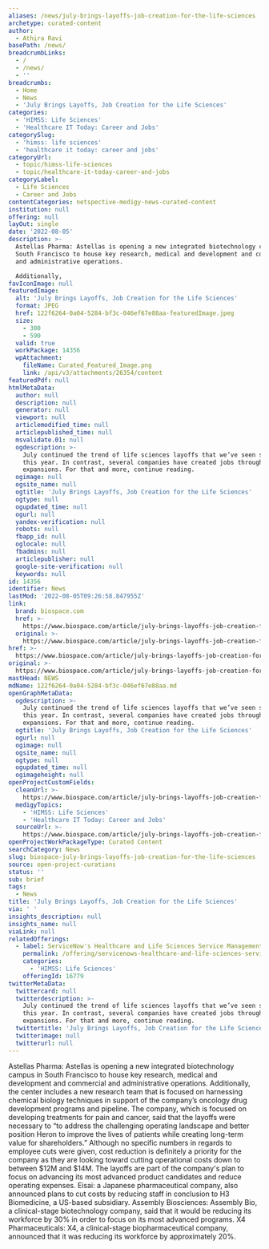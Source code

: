 ```yaml
---
aliases: /news/july-brings-layoffs-job-creation-for-the-life-sciences
archetype: curated-content
author:
  - Athira Ravi
basePath: /news/
breadcrumbLinks:
  - /
  - /news/
  - ''
breadcrumbs:
  - Home
  - News
  - 'July Brings Layoffs, Job Creation for the Life Sciences'
categories:
  - 'HIMSS: Life Sciences'
  - 'Healthcare IT Today: Career and Jobs'
categorySlug:
  - 'himss: life sciences'
  - 'healthcare it today: career and jobs'
categoryUrl:
  - topic/himss-life-sciences
  - topic/healthcare-it-today-career-and-jobs
categoryLabel:
  - Life Sciences
  - Career and Jobs
contentCategories: netspective-medigy-news-curated-content
institution: null
offering: null
layOut: single
date: '2022-08-05'
description: >-
  Astellas Pharma: Astellas is opening a new integrated biotechnology campus in
  South Francisco to house key research, medical and development and commercial
  and administrative operations.

  Additionally,
favIconImage: null
featuredImage:
  alt: 'July Brings Layoffs, Job Creation for the Life Sciences'
  format: JPEG
  href: 122f6264-0a04-5284-bf3c-046ef67e88aa-featuredImage.jpeg
  size:
    - 300
    - 590
  valid: true
  workPackage: 14356
  wpAttachment:
    fileName: Curated_Featured_Image.png
    link: /api/v3/attachments/26354/content
featuredPdf: null
htmlMetaData:
  author: null
  description: null
  generator: null
  viewport: null
  articlemodified_time: null
  articlepublished_time: null
  msvalidate.01: null
  ogdescription: >-
    July continued the trend of life sciences layoffs that we’ve seen so far
    this year. In contrast, several companies have created jobs through
    expansions. For that and more, continue reading. 
  ogimage: null
  ogsite_name: null
  ogtitle: 'July Brings Layoffs, Job Creation for the Life Sciences'
  ogtype: null
  ogupdated_time: null
  ogurl: null
  yandex-verification: null
  robots: null
  fbapp_id: null
  oglocale: null
  fbadmins: null
  articlepublisher: null
  google-site-verification: null
  keywords: null
id: 14356
identifier: News
lastMod: '2022-08-05T09:26:58.847955Z'
link:
  brand: biospace.com
  href: >-
    https://www.biospace.com/article/july-brings-layoffs-job-creation-for-the-life-sciences/
  original: >-
    https://www.biospace.com/article/july-brings-layoffs-job-creation-for-the-life-sciences/
href: >-
  https://www.biospace.com/article/july-brings-layoffs-job-creation-for-the-life-sciences/
original: >-
  https://www.biospace.com/article/july-brings-layoffs-job-creation-for-the-life-sciences/
mastHead: NEWS
mdName: 122f6264-0a04-5284-bf3c-046ef67e88aa.md
openGraphMetaData:
  ogdescription: >-
    July continued the trend of life sciences layoffs that we’ve seen so far
    this year. In contrast, several companies have created jobs through
    expansions. For that and more, continue reading. 
  ogtitle: 'July Brings Layoffs, Job Creation for the Life Sciences'
  ogurl: null
  ogimage: null
  ogsite_name: null
  ogtype: null
  ogupdated_time: null
  ogimageheight: null
openProjectCustomFields:
  cleanUrl: >-
    https://www.biospace.com/article/july-brings-layoffs-job-creation-for-the-life-sciences/
  medigyTopics:
    - 'HIMSS: Life Sciences'
    - 'Healthcare IT Today: Career and Jobs'
  sourceUrl: >-
    https://www.biospace.com/article/july-brings-layoffs-job-creation-for-the-life-sciences/
openProjectWorkPackageType: Curated Content
searchCategory: News
slug: biospace-july-brings-layoffs-job-creation-for-the-life-sciences
source: open-project-curations
status: ''
sub: brief
tags:
  - News
title: 'July Brings Layoffs, Job Creation for the Life Sciences'
via: ' '
insights_description: null
insights_name: null
viaLink: null
relatedOfferings:
  - label: ServiceNow's Healthcare and Life Sciences Service Management
    permalink: /offering/servicenows-healthcare-and-life-sciences-service-management
    categories:
      - 'HIMSS: Life Sciences'
    offeringId: 16779
twitterMetaData:
  twittercard: null
  twitterdescription: >-
    July continued the trend of life sciences layoffs that we’ve seen so far
    this year. In contrast, several companies have created jobs through
    expansions. For that and more, continue reading. 
  twittertitle: 'July Brings Layoffs, Job Creation for the Life Sciences'
  twitterimage: null
  twitterurl: null
---
```

<p>Astellas Pharma: Astellas is opening a new integrated biotechnology campus in South Francisco to house key research, medical and development and commercial and administrative operations.
Additionally, the center includes a new research team that is focused on harnessing chemical biology techniques in support of the company’s oncology drug development programs and pipeline.
The company, which is focused on developing treatments for pain and cancer, said that the layoffs were necessary to “to address the challenging operating landscape and better position Heron to improve the lives of patients while creating long-term value for shareholders.” Although no specific numbers in regards to employee cuts were given, cost reduction is definitely a priority for the company as they are looking toward cutting operational costs down to between $12M and $14M.
The layoffs are part of the company's plan to focus on advancing its most advanced product candidates and reduce operating expenses.
Eisai: a Japanese pharmaceutical company, also announced plans to cut costs by reducing staff in conclusion to H3 Biomedicine, a US-based subsidiary.
Assembly Biosciences: Assembly Bio, a clinical-stage biotechnology company, said that it would be reducing its workforce by 30% in order to focus on its most advanced programs.
X4 Pharmaceuticals: X4, a clinical-stage biopharmaceutical company, announced that it was reducing its workforce by approximately 20%.</p>